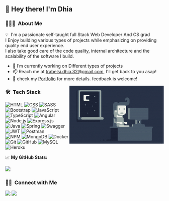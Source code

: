 <h2>👋 Hey there! I'm Dhia</h2>

### 👨🏻‍💻 &nbsp;About Me

💡 &nbsp;I'm a passionate self-taught full Stack Web Developer And CS grad<br>
  I Enjoy building various types of projects while emphasizing on providing quality end user experience.<br>
  I also take good care of the code quality, internal architecture and the scalability of the software I build.
  
- 🔭 I’m currently working on Different types of projects
- 📫 Reach me at trabelsi.dhia.32@gmail.com, I'll get back to you asap!
- 📄  check my [Portfolio](https://dhia-simplefolio.herokuapp.com/) for more details. feedback is welcome!

<img alt="coding" src="https://github.com/Dhia-101/Dhia-101/blob/75f983a5c9d03301f87f782c4f1de093bc4986d1/assets/coding.gif" align="right"/>

### 🛠 &nbsp;Tech Stack

![HTML](https://img.shields.io/badge/-HTML-05122A?style=flat&logo=HTML5)
![CSS](https://img.shields.io/badge/-CSS-05122A?style=flat&logo=CSS3&logoColor=1572B6)
![SASS](https://img.shields.io/badge/SASS-05122A.svg?style=flat&logo=SASS&logoColor=hotpink)
![Bootstrap](https://img.shields.io/badge/bootstrap-05122A.svg?style=flat&logo=bootstrap&logoColor=%23563D7C)
![JavaScript](https://img.shields.io/badge/javascript-05122A.svg?style=flat&logo=javascript&logoColor=%23F7DF1E)
![TypeScript](https://img.shields.io/badge/typescript-05122A.svg?style=flat&logo=typescript&logoColor=%23007ACC)
![Angular](https://img.shields.io/badge/angular-05122A.svg?style=flat&logo=angular&logoColor=%23DD0031)
<br>
![Node.js](https://img.shields.io/badge/-Node.js-05122A?style=flat&logo=node.js)
![Express.js](https://img.shields.io/badge/express.js-05122A.svg?style=flat&logo=express&logoColor%23404d59)
![Java](https://img.shields.io/badge/-Java-05122A?style=flat&logo=Java&logoColor=FFA518)
![Spring](https://img.shields.io/badge/spring-05122A.svg?style=flat&logo=spring&logoColor=%236DB33F)
![Swagger](https://img.shields.io/badge/-Swagger-05122A?style=flat&logo=swagger&logoColor=%23Clojure)
![JWT](https://img.shields.io/badge/JWT-05122A?style=flat&logo=JSON%20web%20tokens)
![Postman](https://img.shields.io/badge/Postman-05122A?style=flat&logo=postman&logoColor=FF6C37)
<br>
![NPM](https://img.shields.io/badge/NPM-05122A.svg?style=flat&logo=npm&logoColor=%23000000)
![MongoDB](https://img.shields.io/badge/MongoDB-05122A.svg?style=flat&logo=mongodb&logoColor=%234ea94b)
![Docker](https://img.shields.io/badge/docker-05122A.svg?style=flat&logo=docker&logoColor=%230db7ed)
![Git](https://img.shields.io/badge/-Git-05122A?style=flat&logo=git)
![GitHub](https://img.shields.io/badge/-GitHub-05122A?style=flat&logo=github)
![MySQL](https://img.shields.io/badge/mysql-05122A.svg?style=flat&logo=mysql&logoColor=white)
![Heroku](https://img.shields.io/badge/heroku-05122A.svg?style=flat&logo=heroku&logoColor=%23430098)

📈 **My GitHub Stats:**

<p>
  <img height="180em" src="https://github-readme-stats.vercel.app/api/top-langs/?username=Dhia-101&exclude_repo=KNN-Image-Classification&show_icons=true&hide_border=true&layout=compact&langs_count=8"/>
</p>

### 🤝🏻 &nbsp;Connect with Me

<p align="left">
<a href="https://dhia-simplefolio.herokuapp.com/"><img src="https://img.shields.io/badge/-DhiaTr.com-3423A6?style=flat&logo=Google-Chrome&logoColor=white"/></a>
<a href="mailto:Trabelsi.dhia.32@gmail.com"><img src="https://img.shields.io/badge/-Trabelsi.dhia.32@gmail.com-D14836?style=flat&logo=Gmail&logoColor=white"/></a>
</p>



